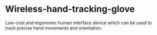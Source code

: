 # Wireless-hand-tracking-glove
Low-cost and ergonomic human interface device which can be used to track precise hand movements and orientation.
